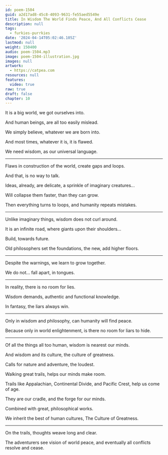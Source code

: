 ```yaml
---
id: poem-1504
guid: a2d17ad8-45c8-4093-9631-fe55aed5549e
title: In Wisdom The World Finds Peace, And All Conflicts Cease
description: null
tags:
  - furkies-purrkies
date: '2024-04-14T05:02:46.105Z'
lastmod: null
weight: 150400
audio: poem-1504.mp3
image: poem-1504-illustration.jpg
images: null
artwork:
  - https://catpea.com
resources: null
features:
  video: true
raw: true
draft: false
chapter: 10
---
```


It is a big world,
we got ourselves into.

And human beings,
are all too easily mislead.

We simply believe,
whatever we are born into.

And most times,
whatever it is, it is flawed.

We need wisdom,
as our universal language.

---

Flaws in construction of the world,
create gaps and loops.

And that,
is no way to talk.

Ideas, already, are delicate,
a sprinkle of imaginary creatures...

Will collapse them faster,
than they can grow.

Then everything turns to loops,
and humanity repeats mistakes.

---

Unlike imaginary things,
wisdom does not curl around.

It is an infinite road,
where giants upon their shoulders…

Build,
towards future.

Old philosophers set the foundations,
the new, add higher floors.

---

Despite the warnings,
we learn to grow together.

We do not... fall apart,
in tongues.

---

In reality,
there is no room for lies.

Wisdom demands,
authentic and functional knowledge.

In fantasy,
the liars always win.

---

Only in wisdom and philosophy,
can humanity will find peace.

Because only in world enlightenment,
is there no room for liars to hide.

---

Of all the things all too human,
wisdom is nearest our minds.

And wisdom and its culture,
the culture of greatness.

Calls for nature and adventure,
the loudest.

Walking great trails,
helps our minds make room.

Trails like Appalachian, Continental Divide,
and Pacific Crest, help us come of age.

They are our cradle,
and the forge for our minds.

Combined with great,
philosophical works.

We inherit the best of human cultures,
The Culture of Greatness.

---

On the trails,
thoughts weave long and clear.

The adventurers see vision of world peace,
and eventually all conflicts resolve and cease.
